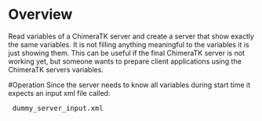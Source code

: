 # Overview
Read variables of a ChimeraTK server and create a server that show exactly the same variables. It is not filling anything meaningful to the variables it is just showing them. This can be useful if the final ChimeraTK server is not working yet, but someone wants to prepare client applications using the ChimeraTK servers variables.

#Operation
Since the server needs to know all variables during start time it expects an input xml file called:
<pre> dummy_server_input.xml <pre>
